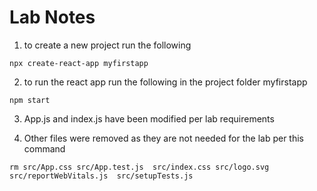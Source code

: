
# Lab Notes

1. to create a new project run the following

`npx create-react-app myfirstapp`


2. to run the react app run the following in the project folder myfirstapp

`npm start`

3. App.js and index.js have been modified per lab requirements


4. Other files were removed as they are not needed for the lab per this command

`rm src/App.css src/App.test.js  src/index.css src/logo.svg src/reportWebVitals.js  src/setupTests.js`